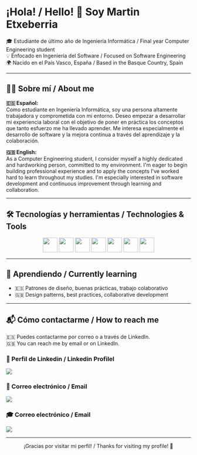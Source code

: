 <h1>¡Hola! / Hello! 👋 Soy Martin Etxeberria</h1>

<p align="left">
  🎓 Estudiante de último año de Ingeniería Informática / Final year Computer Engineering student <br>
  💡 Enfocado en Ingeniería del Software / Focused on Software Engineering <br>
  🌍 Nacido en el País Vasco, España / Based in the Basque Country, Spain
</p>

---

## 🧑‍💻 Sobre mí / About me

**🇪🇸 Español:**  
Como estudiante en Ingeniería Informática, soy una persona altamente trabajadora y comprometida con mi entorno. Deseo empezar a desarrollar mi experiencia laboral con el objetivo de poner en práctica los conceptos que tanto esfuerzo me ha llevado aprender. Me interesa especialmente el desarrollo de software y la mejora continua a través del aprendizaje y la colaboración.

**🇬🇧 English:**  
As a Computer Engineering student, I consider myself a highly dedicated and hardworking person, committed to my environment. I'm eager to begin building professional experience and to apply the concepts I've worked hard to learn throughout my studies. I'm especially interested in software development and continuous improvement through learning and collaboration.

---

## 🛠️ Tecnologías y herramientas / Technologies & Tools

<div align="center">
  <img src="https://cdn.jsdelivr.net/gh/devicons/devicon/icons/java/java-original.svg" width="40" height="40"/>
  <img src="https://cdn.jsdelivr.net/gh/devicons/devicon/icons/python/python-original.svg" width="40" height="40"/>
  <img src="https://cdn.jsdelivr.net/gh/devicons/devicon/icons/javascript/javascript-original.svg" width="40" height="40"/>
  <img src="https://cdn.jsdelivr.net/gh/devicons/devicon/icons/vuejs/vuejs-original.svg" width="40" height="40"/>
  <img src="https://cdn.jsdelivr.net/gh/devicons/devicon/icons/angularjs/angularjs-original.svg" width="40" height="40"/>
  <img src="https://cdn.jsdelivr.net/gh/devicons/devicon/icons/mysql/mysql-original.svg" width="40" height="40"/>
  <img src="https://cdn.jsdelivr.net/gh/devicons/devicon/icons/git/git-original.svg" width="40" height="40"/>
</div>

---


## 🌱 Aprendiendo / Currently learning

- 🇪🇸 Patrones de diseño, buenas prácticas, trabajo colaborativo  
- 🇬🇧 Design patterns, best practices, collaborative development

---

## 📬 Cómo contactarme / How to reach me

🇪🇸 Puedes contactarme por correo o a través de LinkedIn.
<br>
🇬🇧 You can reach me by email or on LinkedIn.

<h3>💼 Perfil de Linkedin / Linkedin Profilel</h3>
<a href="https://www.linkedin.com/in/martin-etxeberria-zubeldia/" target="_blank">
  <img src="https://img.shields.io/badge/LinkedIn-blue?logo=linkedin&style=for-the-badge" />
</a>

<br>

<h3>📧 Correo electrónico / Email</h3>
<a href="mailto:martinetxeberriazubeldia@gmail.com" target="_blank">
  <img src="https://img.shields.io/badge/Gmail-personal-red?logo=gmail&style=for-the-badge" />
</a>

<br>

<h3>🎓 Correo electrónico / Email</h3>
<a href="mailto:metxeberria045@ikasle.ehu.eus" target="_blank">
  <img src="https://img.shields.io/badge/EHU%20Outlook-estudiante-blue?logo=microsoftoutloor&style=for-the-badge" />
</a>


---

<p align="center">
  ¡Gracias por visitar mi perfil! / Thanks for visiting my profile! 🙌
</p>

